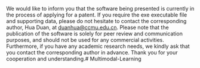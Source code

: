 We would like to inform you that the software being presented is currently in the process of applying for a patent. If you require the exe executable file and supporting data, please do not hesitate to contact the corresponding author, Hua Duan, at duanhua@ccmu.edu.cn. Please note that the publication of the software is solely for peer review and communication purposes, and should not be used for any commercial activities. Furthermore, if you have any academic research needs, we kindly ask that you contact the corresponding author in advance. Thank you for your cooperation and understanding.# Multimodal-Learning

